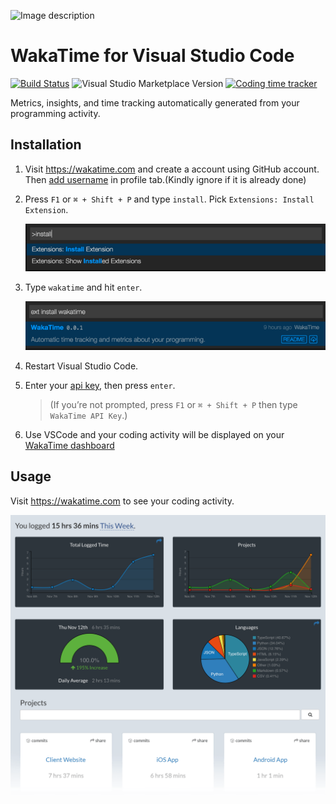 ![Image description](https://i1.faceprep.in/ProGrad/prograd-logo.png)

# WakaTime for Visual Studio Code

[![Build Status](https://travis-ci.com/wakatime/vscode-wakatime.png?branch=master)](https://travis-ci.com/wakatime/vscode-wakatime)
![Visual Studio Marketplace Version](https://img.shields.io/visual-studio-marketplace/v/WakaTime.vscode-wakatime.png?label=Visual%20Studio%20Marketplace)
[![Coding time tracker](https://wakatime.com/badge/github/wakatime/vscode-wakatime.png?branch=master)](https://wakatime.com/badge/github/wakatime/vscode-wakatime)

Metrics, insights, and time tracking automatically generated from your programming activity.

## Installation

1. Visit https://wakatime.com and create a account using GitHub account. Then [add username](https://wakatime.com/settings/profile) in profile tab.(Kindly ignore if it is already done)

2. Press `F1` or `⌘ + Shift + P` and type `install`. Pick `Extensions: Install Extension`.

    ![type install](./images/type-install.png)
3. Type `wakatime` and hit `enter`.

    ![type wakatime](./images/type-wakatime.png)

4. Restart Visual Studio Code.

5. Enter your [api key](https://wakatime.com/settings?apikey=true), then press `enter`.

    > (If you’re not prompted, press `F1` or `⌘ + Shift + P` then type `WakaTime API Key`.)

6. Use VSCode and your coding activity will be displayed on your [WakaTime dashboard](https://wakatime.com)


## Usage

Visit https://wakatime.com to see your coding activity.

![Project Overview](./images/Screen-Shot-2016-03-21.png)
